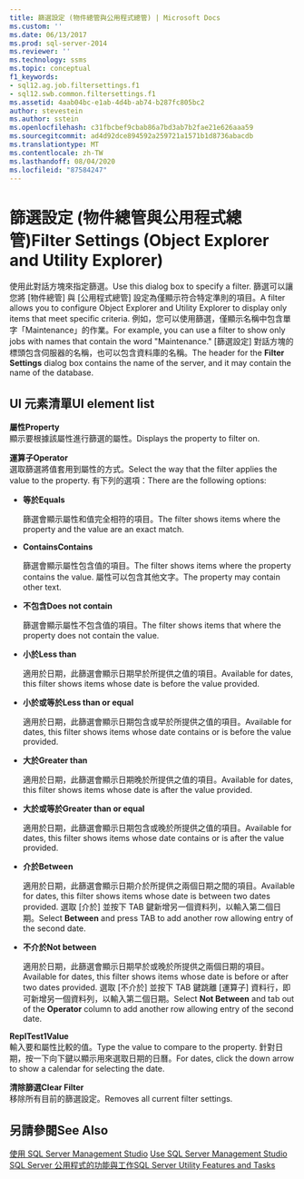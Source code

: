 ```yaml
---
title: 篩選設定 (物件總管與公用程式總管) | Microsoft Docs
ms.custom: ''
ms.date: 06/13/2017
ms.prod: sql-server-2014
ms.reviewer: ''
ms.technology: ssms
ms.topic: conceptual
f1_keywords:
- sql12.ag.job.filtersettings.f1
- sql12.swb.common.filtersettings.f1
ms.assetid: 4aab04bc-e1ab-4d4b-ab74-b287fc805bc2
author: stevestein
ms.author: sstein
ms.openlocfilehash: c31fbcbef9cbab86a7bd3ab7b2fae21e626aaa59
ms.sourcegitcommit: ad4d92dce894592a259721a1571b1d8736abacdb
ms.translationtype: MT
ms.contentlocale: zh-TW
ms.lasthandoff: 08/04/2020
ms.locfileid: "87584247"
---
```

# <a name="filter-settings-object-explorer-and-utility-explorer"></a><span data-ttu-id="46ace-102">篩選設定 (物件總管與公用程式總管)</span><span class="sxs-lookup"><span data-stu-id="46ace-102">Filter Settings (Object Explorer and Utility Explorer)</span></span>
  <span data-ttu-id="46ace-103">使用此對話方塊來指定篩選。</span><span class="sxs-lookup"><span data-stu-id="46ace-103">Use this dialog box to specify a filter.</span></span> <span data-ttu-id="46ace-104">篩選可以讓您將 [物件總管] 與 [公用程式總管] 設定為僅顯示符合特定準則的項目。</span><span class="sxs-lookup"><span data-stu-id="46ace-104">A filter allows you to configure Object Explorer and Utility Explorer to display only items that meet specific criteria.</span></span> <span data-ttu-id="46ace-105">例如，您可以使用篩選，僅顯示名稱中包含單字「Maintenance」的作業。</span><span class="sxs-lookup"><span data-stu-id="46ace-105">For example, you can use a filter to show only jobs with names that contain the word "Maintenance."</span></span> <span data-ttu-id="46ace-106">[篩選設定]  對話方塊的標頭包含伺服器的名稱，也可以包含資料庫的名稱。</span><span class="sxs-lookup"><span data-stu-id="46ace-106">The header for the **Filter Settings** dialog box contains the name of the server, and it may contain the name of the database.</span></span>  
  
## <a name="ui-element-list"></a><span data-ttu-id="46ace-107">UI 元素清單</span><span class="sxs-lookup"><span data-stu-id="46ace-107">UI element list</span></span>  
 <span data-ttu-id="46ace-108">**屬性**</span><span class="sxs-lookup"><span data-stu-id="46ace-108">**Property**</span></span>  
 <span data-ttu-id="46ace-109">顯示要根據該屬性進行篩選的屬性。</span><span class="sxs-lookup"><span data-stu-id="46ace-109">Displays the property to filter on.</span></span>  
  
 <span data-ttu-id="46ace-110">**運算子**</span><span class="sxs-lookup"><span data-stu-id="46ace-110">**Operator**</span></span>  
 <span data-ttu-id="46ace-111">選取篩選將值套用到屬性的方式。</span><span class="sxs-lookup"><span data-stu-id="46ace-111">Select the way that the filter applies the value to the property.</span></span> <span data-ttu-id="46ace-112">有下列的選項：</span><span class="sxs-lookup"><span data-stu-id="46ace-112">There are the following options:</span></span>  
  
-   <span data-ttu-id="46ace-113">**等於**</span><span class="sxs-lookup"><span data-stu-id="46ace-113">**Equals**</span></span>  
  
     <span data-ttu-id="46ace-114">篩選會顯示屬性和值完全相符的項目。</span><span class="sxs-lookup"><span data-stu-id="46ace-114">The filter shows items where the property and the value are an exact match.</span></span>  
  
-   <span data-ttu-id="46ace-115">**Contains**</span><span class="sxs-lookup"><span data-stu-id="46ace-115">**Contains**</span></span>  
  
     <span data-ttu-id="46ace-116">篩選會顯示屬性包含值的項目。</span><span class="sxs-lookup"><span data-stu-id="46ace-116">The filter shows items where the property contains the value.</span></span> <span data-ttu-id="46ace-117">屬性可以包含其他文字。</span><span class="sxs-lookup"><span data-stu-id="46ace-117">The property may contain other text.</span></span>  
  
-   <span data-ttu-id="46ace-118">**不包含**</span><span class="sxs-lookup"><span data-stu-id="46ace-118">**Does not contain**</span></span>  
  
     <span data-ttu-id="46ace-119">篩選會顯示屬性不包含值的項目。</span><span class="sxs-lookup"><span data-stu-id="46ace-119">The filter shows items that where the property does not contain the value.</span></span>  
  
-   <span data-ttu-id="46ace-120">**小於**</span><span class="sxs-lookup"><span data-stu-id="46ace-120">**Less than**</span></span>  
  
     <span data-ttu-id="46ace-121">適用於日期，此篩選會顯示日期早於所提供之值的項目。</span><span class="sxs-lookup"><span data-stu-id="46ace-121">Available for dates, this filter shows items whose date is before the value provided.</span></span>  
  
-   <span data-ttu-id="46ace-122">**小於或等於**</span><span class="sxs-lookup"><span data-stu-id="46ace-122">**Less than or equal**</span></span>  
  
     <span data-ttu-id="46ace-123">適用於日期，此篩選會顯示日期包含或早於所提供之值的項目。</span><span class="sxs-lookup"><span data-stu-id="46ace-123">Available for dates, this filter shows items whose date contains or is before the value provided.</span></span>  
  
-   <span data-ttu-id="46ace-124">**大於**</span><span class="sxs-lookup"><span data-stu-id="46ace-124">**Greater than**</span></span>  
  
     <span data-ttu-id="46ace-125">適用於日期，此篩選會顯示日期晚於所提供之值的項目。</span><span class="sxs-lookup"><span data-stu-id="46ace-125">Available for dates, this filter shows items whose date is after the value provided.</span></span>  
  
-   <span data-ttu-id="46ace-126">**大於或等於**</span><span class="sxs-lookup"><span data-stu-id="46ace-126">**Greater than or equal**</span></span>  
  
     <span data-ttu-id="46ace-127">適用於日期，此篩選會顯示日期包含或晚於所提供之值的項目。</span><span class="sxs-lookup"><span data-stu-id="46ace-127">Available for dates, this filter shows items whose date contains or is after the value provided.</span></span>  
  
-   <span data-ttu-id="46ace-128">**介於**</span><span class="sxs-lookup"><span data-stu-id="46ace-128">**Between**</span></span>  
  
     <span data-ttu-id="46ace-129">適用於日期，此篩選會顯示日期介於所提供之兩個日期之間的項目。</span><span class="sxs-lookup"><span data-stu-id="46ace-129">Available for dates, this filter shows items whose date is between two dates provided.</span></span> <span data-ttu-id="46ace-130">選取 [介於]  並按下 TAB 鍵新增另一個資料列，以輸入第二個日期。</span><span class="sxs-lookup"><span data-stu-id="46ace-130">Select **Between** and press TAB to add another row allowing entry of the second date.</span></span>  
  
-   <span data-ttu-id="46ace-131">**不介於**</span><span class="sxs-lookup"><span data-stu-id="46ace-131">**Not between**</span></span>  
  
     <span data-ttu-id="46ace-132">適用於日期，此篩選會顯示日期早於或晚於所提供之兩個日期的項目。</span><span class="sxs-lookup"><span data-stu-id="46ace-132">Available for dates, this filter shows items whose date is before or after two dates provided.</span></span> <span data-ttu-id="46ace-133">選取 [不介於]  並按下 TAB 鍵跳離 [運算子]  資料行，即可新增另一個資料列，以輸入第二個日期。</span><span class="sxs-lookup"><span data-stu-id="46ace-133">Select **Not Between** and tab out of the **Operator** column to add another row allowing entry of the second date.</span></span>  
  
 <span data-ttu-id="46ace-134">**ReplTest1**</span><span class="sxs-lookup"><span data-stu-id="46ace-134">**Value**</span></span>  
 <span data-ttu-id="46ace-135">輸入要和屬性比較的值。</span><span class="sxs-lookup"><span data-stu-id="46ace-135">Type the value to compare to the property.</span></span> <span data-ttu-id="46ace-136">針對日期，按一下向下鍵以顯示用來選取日期的日曆。</span><span class="sxs-lookup"><span data-stu-id="46ace-136">For dates, click the down arrow to show a calendar for selecting the date.</span></span>  
  
 <span data-ttu-id="46ace-137">**清除篩選**</span><span class="sxs-lookup"><span data-stu-id="46ace-137">**Clear Filter**</span></span>  
 <span data-ttu-id="46ace-138">移除所有目前的篩選設定。</span><span class="sxs-lookup"><span data-stu-id="46ace-138">Removes all current filter settings.</span></span>  
  
## <a name="see-also"></a><span data-ttu-id="46ace-139">另請參閱</span><span class="sxs-lookup"><span data-stu-id="46ace-139">See Also</span></span>  
 <span data-ttu-id="46ace-140">[使用 SQL Server Management Studio](../sql-server-management-studio-ssms.md) </span><span class="sxs-lookup"><span data-stu-id="46ace-140">[Use SQL Server Management Studio](../sql-server-management-studio-ssms.md) </span></span>  
 [<span data-ttu-id="46ace-141">SQL Server 公用程式的功能與工作</span><span class="sxs-lookup"><span data-stu-id="46ace-141">SQL Server Utility Features and Tasks</span></span>](../../relational-databases/manage/sql-server-utility-features-and-tasks.md)  
  
  
